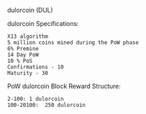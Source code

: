 dulorcoin (DUL)


dulorcoin Specifications:

    X13 algorithm
    5 million coins mined during the PoW phase
    6% Premine
    14 Day PoW
    10 % PoS
    Confirmations - 10
    Maturity - 30


PoW dulorcoin Block Reward Structure:

    2-100: 1 dulorcoin
    100-20100:  250 dulorcoin
